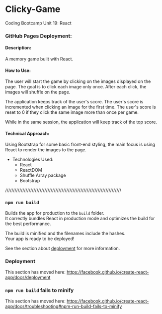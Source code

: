 # Clicky-Game
Coding Bootcamp Unit 19: React

### GitHub Pages Deployment:

#### Description: 
A memory game built with React. 

#### How to Use:
The user will start the game by clicking on the images displayed on the page.  The goal is to click each image only once.  After each click, the images will shuffle on the page.  

The application keeps track of the user's score. The user's score is incremented when clicking an image for the first time. The user's score is reset to 0 if they click the same image more than once per game.

While in the same session, the application will keep track of the top score.


#### Technical Approach:
Using Bootstrap for some basic front-end styling, the main focus is using React to render the images to the page.  

* Technologies Used:
  - React
  - ReactDOM
  - Shuffle Array package
  - Bootstrap




//////////////////////////////////////////////////////////////////////////


### `npm run build`

Builds the app for production to the `build` folder.<br />
It correctly bundles React in production mode and optimizes the build for the best performance.

The build is minified and the filenames include the hashes.<br />
Your app is ready to be deployed!

See the section about [deployment](https://facebook.github.io/create-react-app/docs/deployment) for more information.



### Deployment

This section has moved here: https://facebook.github.io/create-react-app/docs/deployment

### `npm run build` fails to minify

This section has moved here: https://facebook.github.io/create-react-app/docs/troubleshooting#npm-run-build-fails-to-minify
